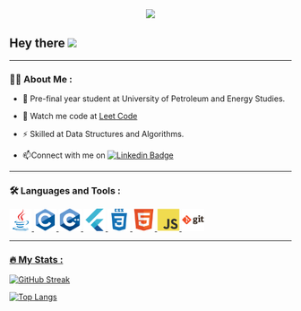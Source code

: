<div id="header" align="center">
  <img src="https://media.giphy.com/media/gjrYDwbjnK8x36xZIO/giphy.gif" width="200"/>
</div>

<h2>
  Hey there
  <img src="https://media.giphy.com/media/hvRJCLFzcasrR4ia7z/giphy.gif" width="25px"/>
</h2>

---

### :man_technologist: About Me :

- :telescope: Pre-final year student at University of Petroleum and Energy Studies.

- :seedling: Watch me code at <a href = "https://leetcode.com/Anubhav_Singh_Chandel/">Leet Code</a>

- :zap: Skilled at Data Structures and Algorithms.

- :mailbox:Connect with me on  [![Linkedin Badge](https://img.shields.io/badge/-Anubhav-blue?style=flat&logo=Linkedin&logoColor=white)](https://www.linkedin.com/in/anubhav-singh-chandel/)

---

### :hammer_and_wrench: Languages and Tools :
<div>
  <a href = "https://www.java.com/en/"><img src="https://github.com/devicons/devicon/raw/master/icons/java/java-original.svg" title="Java" alt="Java" width="40" height="40"/>
  <a href = "https://www.cprogramming.com"><img src="https://github.com/devicons/devicon/raw/master/icons/c/c-original.svg" title="C" alt="C" width="40" height="40"/>
  <a href = "https://www.cprogramming.com"><img src="https://github.com/devicons/devicon/raw/master/icons/cplusplus/cplusplus-original.svg" title="C++" alt="C++" width="40" height="40"/>
  <a href = "https://flutter.dev"><img src="https://github.com/devicons/devicon/raw/master/icons/flutter/flutter-original.svg" title="Flutter" alt="Flutter" width="40" height="40"/>
  <a href = "https://www.w3.org/TR/CSS/#css"><img src="https://github.com/devicons/devicon/raw/master/icons/css3/css3-plain-wordmark.svg"  title="CSS3" alt="CSS" width="40" height="40"/>
  <a href = "https://www.w3.org/html/"><img src="https://github.com/devicons/devicon/raw/master/icons/html5/html5-original.svg" title="HTML5" alt="HTML" width="40" height="40"/>
  <a href = "https://developer.mozilla.org/en-US/docs/Web/JavaScript"><img src="https://github.com/devicons/devicon/raw/master/icons/javascript/javascript-original.svg" title="JavaScript" alt="JavaScript" width="40" height="40"/>
  <a href = "https://git-scm.com"><img src="https://github.com/devicons/devicon/raw/master/icons/git/git-original-wordmark.svg" title="Git" **alt="Git" width="40" height="40"/>
</div>

---

### :fire: My Stats :
[![GitHub Streak](http://github-readme-streak-stats.herokuapp.com?user=AnubhavSinghChandel&theme=synthwave&hide_border=true)](https://git.io/streak-stats)

[![Top Langs](https://github-readme-stats.vercel.app/api/top-langs/?username=AnubhavSinghChandel&layout=compact&theme=vision-friendly-dark)](https://github.com/AnubhavSinghChandel/github-readme-stats)

